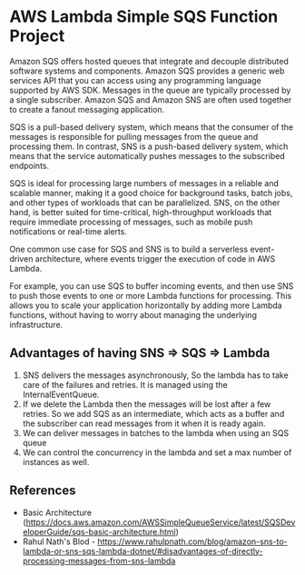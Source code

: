 # AWS Lambda Simple SQS Function Project

Amazon SQS offers hosted queues that integrate and decouple distributed software systems and components. Amazon SQS provides a generic web services API that you can access using any programming language supported by AWS SDK. Messages in the queue are typically processed by a single subscriber. Amazon SQS and Amazon SNS are often used together to create a fanout messaging application.

SQS is a pull-based delivery system, which means that the consumer of the messages is responsible for pulling messages from the queue and processing them. In contrast, SNS is a push-based delivery system, which means that the service automatically pushes messages to the subscribed endpoints.

SQS is ideal for processing large numbers of messages in a reliable and scalable manner, making it a good choice for background tasks, batch jobs, and other types of workloads that can be parallelized. SNS, on the other hand, is better suited for time-critical, high-throughput workloads that require immediate processing of messages, such as mobile push notifications or real-time alerts.

One common use case for SQS and SNS is to build a serverless event-driven architecture, where events trigger the execution of code in AWS Lambda.

For example, you can use SQS to buffer incoming events, and then use SNS to push those events to one or more Lambda functions for processing. This allows you to scale your application horizontally by adding more Lambda functions, without having to worry about managing the underlying infrastructure.

## Advantages of having SNS => SQS => Lambda

1. SNS delivers the messages asynchronously, So the lambda has to take care of the failures and retries. It is managed using the InternalEventQueue.
2.  If we delete the Lambda then the messages will be lost after a few retries. So we add SQS as an intermediate, which acts as a buffer and the subscriber can read messages from it when it is ready again.
3.  We can deliver messages in batches to the lambda when using an SQS queue
4.  We can control the concurrency in the lambda and set a max number of instances as well.






































## References
* Basic Architecture (https://docs.aws.amazon.com/AWSSimpleQueueService/latest/SQSDeveloperGuide/sqs-basic-architecture.html)
* Rahul Nath's Blod - https://www.rahulpnath.com/blog/amazon-sns-to-lambda-or-sns-sqs-lambda-dotnet/#disadvantages-of-directly-processing-messages-from-sns-lambda
